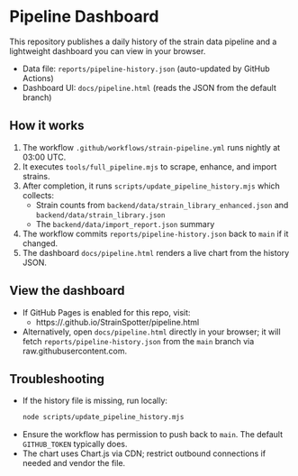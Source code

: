 # Pipeline Dashboard

This repository publishes a daily history of the strain data pipeline and a lightweight dashboard you can view in your browser.

- Data file: `reports/pipeline-history.json` (auto-updated by GitHub Actions)
- Dashboard UI: `docs/pipeline.html` (reads the JSON from the default branch)

## How it works

1. The workflow `.github/workflows/strain-pipeline.yml` runs nightly at 03:00 UTC.
2. It executes `tools/full_pipeline.mjs` to scrape, enhance, and import strains.
3. After completion, it runs `scripts/update_pipeline_history.mjs` which collects:
   - Strain counts from `backend/data/strain_library_enhanced.json` and `backend/data/strain_library.json`
   - The `backend/data/import_report.json` summary
4. The workflow commits `reports/pipeline-history.json` back to `main` if it changed.
5. The dashboard `docs/pipeline.html` renders a live chart from the history JSON.

## View the dashboard

- If GitHub Pages is enabled for this repo, visit:
  - https://<your-username>.github.io/StrainSpotter/pipeline.html
- Alternatively, open `docs/pipeline.html` directly in your browser; it will fetch `reports/pipeline-history.json` from the `main` branch via raw.githubusercontent.com.

## Troubleshooting

- If the history file is missing, run locally:
  ```sh
  node scripts/update_pipeline_history.mjs
  ```
- Ensure the workflow has permission to push back to `main`. The default `GITHUB_TOKEN` typically does.
- The chart uses Chart.js via CDN; restrict outbound connections if needed and vendor the file.
